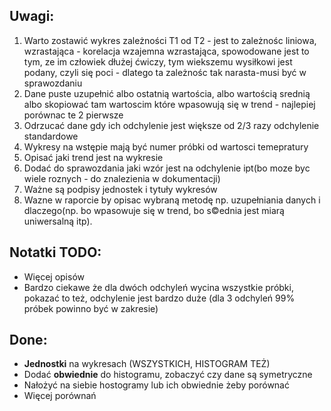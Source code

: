## Uwagi:
1. Warto zostawić wykres zależności T1 od T2 - jest to zależnośc liniowa, wzrastająca - korelacja wzajemna wzrastająca,
   spowodowane jest to tym, ze im człowiek dłużej ćwiczy, tym wiekszemu wysiłkowi jest podany, czyli się poci - dlatego ta zależnośc tak narasta-musi być w sprawozdaniu
2. Dane puste uzupełnić albo ostatnią wartościa, albo wartością srednią albo skopiować tam wartoscim które wpasowują się w trend - najlepiej porównac te 2 pierwsze
3. Odrzucać dane gdy ich odchylenie jest większe od 2/3 razy odchylenie standardowe
4. Wykresy na wstępie mają być numer próbki od wartosci temepratury
5. Opisać jaki trend jest na wykresie
6. Dodać do sprawozdania jaki wzór jest na odchylenie ipt(bo moze byc wiele roznych - do znalezienia w dokumentacji)
7. Ważne są podpisy jednostek i tytuły wykresów
8. Wazne w raporcie by opisac wybraną metodę np. uzupełniania danych i dlaczego(np. bo wpasowuje się w trend, bo s©ednia jest miarą uniwersalną itp).


## Notatki TODO:
- Więcej opisów
- Bardzo ciekawe że dla dwóch odchyleń wycina wszystkie próbki, pokazać to też, odchylenie jest bardzo duże (dla  3 odchyleń 99% próbek powinno być w zakresie)

## Done:
- **Jednostki** na wykresach (WSZYSTKICH, HISTOGRAM TEŻ)
- Dodać **obwiednie** do histogramu, zobaczyć czy dane są symetryczne
- Nałożyć na siebie hostogramy lub ich obwiednie żeby porównać
- Więcej porównań